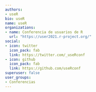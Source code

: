 ```yaml
---
authors:
- useR
bio: useR
name: useR
organizations:
- name: Conferencia de usuarios de R
  url: "https://user2021.r-project.org/"
social:
- icon: twitter
  icon_pack: fab
  link: https://twitter.com/_useRconf
- icon: github
  icon_pack: fab
  link: https://github.com/useRconf
superuser: false
user_groups:
- Conferencias
---
```




